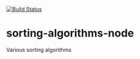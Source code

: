[![Build Status](https://travis-ci.org/Xenithz/sorting-algorithms-node.svg?branch=master)](https://travis-ci.org/Xenithz/sorting-algorithms-node)
# sorting-algorithms-node
Various sorting algorithms 
